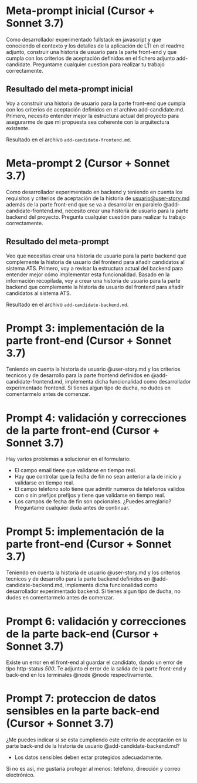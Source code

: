 # Meta-prompt inicial (Cursor + Sonnet 3.7)

Como desarrollador experimentado fullstack en javascript y que conociendo el contexto  y los detalles de la aplicación de LTI  en el readme adjunto, construir una historia de usuario para la parte front-end y que cumpla con los criterios de aceptación definidos en el fichero adjunto add-candidate. Preguntame cualquier cuestion para realizar tu trabajo correctamente.

## Resultado del meta-prompt inicial

Voy a construir una historia de usuario para la parte front-end que cumpla con los criterios de aceptación definidos en el archivo add-candidate.md. Primero, necesito entender mejor la estructura actual del proyecto para asegurarme de que mi propuesta sea coherente con la arquitectura existente.

Resultado en el archivo `add-candidate-frontend.md`.


# Meta-prompt 2 (Cursor + Sonnet 3.7)

Como desarrollador experimentado en backend y teniendo en cuenta los requisitos y criterios de aceptación de la historia de usuario@user-story.md además de la parte front-end que se va a desarrollar en paralelo @add-candidate-frontend.md, necesito crear una historia de usuario para la parte backend del proyecto. Pregunta cualquier cuestión para realizar tu trabajo correctamente.

## Resultado del meta-prompt

Veo que necesitas crear una historia de usuario para la parte backend que complemente la historia de usuario del frontend para añadir candidatos al sistema ATS. Primero, voy a revisar la estructura actual del backend para entender mejor cómo implementar esta funcionalidad.
Basado en la información recopilada, voy a crear una historia de usuario para la parte backend que complemente la historia de usuario del frontend para añadir candidatos al sistema ATS. 

Resultado en el archivo `add-candidate-backend.md`.

# Prompt 3: implementación de la parte front-end (Cursor + Sonnet 3.7)

Teniendo en cuenta la historia de usuario @user-story.md y los criterios tecnicos y de desarrollo para la parte frontend definidos en @add-candidate-frontend.md,  implementa dicha funcionalidad como desarrollador experimentado frontend. Si tienes algun tipo  de ducha, no dudes en comentarmelo antes de comenzar.

# Prompt 4: validación y correcciones de la parte front-end (Cursor + Sonnet 3.7)

Hay varios problemas a solucionar en el formulario:

- El campo email tiene que validarse en tiempo real.
- Hay que controlar que la fecha de fin no sean anterior a la de inicio y validarse en tiempo real.
- El campo telefono solo tiene que admitir numeros de telefonos validos con o sin prefijos prefijos y tiene que validarse en tiempo real.
- Los campos de fecha de fin son opcionales.
¿Puedes arreglarlo? Preguntame cualquier duda antes de continuar.

# Prompt 5: implementación de la parte front-end (Cursor + Sonnet 3.7)

Teniendo en cuenta la historia de usuario @user-story.md y los criterios tecnicos y de desarrollo para la parte backend definidos en @add-candidate-backend.md, implementa dicha funcionalidad como desarrollador experimentado backend. Si tienes algun tipo de ducha, no dudes en comentarmelo antes de comenzar.

# Prompt 6: validación y correcciones de la parte back-end (Cursor + Sonnet 3.7)

Existe un error en el front-end al guardar el candidato, dando un error de tipo http-status *500*. Te adjunto el error de la salida de la parte front-end y back-end en los terminales @node @node respectivamente.

# Prompt 7: proteccion de datos sensibles en la parte back-end (Cursor + Sonnet 3.7)

¿Me puedes indicar si se esta cumpliendo este criterio de aceptación en la parte back-end de la historia de usuario @add-candidate-backend.md?
- Los datos sensibles deben estar protegidos adecuadamente.

Si no es así, me gustaría proteger al menos: teléfono, dirección y correo electrónico.